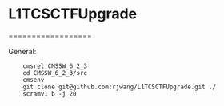 # L1TCSCTFUpgrade
==================

General:

        cmsrel CMSSW_6_2_3
        cd CMSSW_6_2_3/src
        cmsenv
        git clone git@github.com:rjwang/L1TCSCTFUpgrade.git ./
        scramv1 b -j 20
